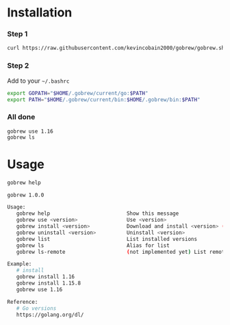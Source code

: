 # Installation

### Step 1

```sh
curl https://raw.githubusercontent.com/kevincobain2000/gobrew/gobrew.sh | sh -
```
### Step 2

Add to your ``~/.bashrc``

 ```sh
export GOPATH="$HOME/.gobrew/current/go:$PATH"
export PATH="$HOME/.gobrew/current/bin:$HOME/.gobrew/bin:$PATH"
 ```

### All done

```
gobrew use 1.16
gobrew ls
```

# Usage

 ```sh
 gobrew help
 ```

 ```sh
gobrew 1.0.0

Usage:
	gobrew help                         Show this message
	gobrew use <version>                Use <version>
	gobrew install <version>            Download and install <version> (from binary))
	gobrew uninstall <version>          Uninstall <version>
	gobrew list                         List installed versions
	gobrew ls                           Alias for list
	gobrew ls-remote                    (not implemented yet) List remote versions

Example:
	# install
	gobrew install 1.16
	gobrew install 1.15.8
	gobrew use 1.16

Reference:
	# Go versions
	https://golang.org/dl/
 ```
